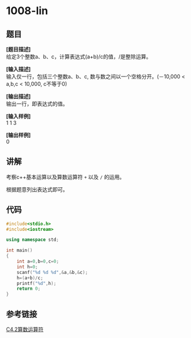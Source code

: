 # 1008-lin
## 题目  
**[题目描述]**  
给定3个整数a、b、c，计算表达式(a+b)/c的值，/是整除运算。  

**[输入描述]**   
输入仅一行，包括三个整数a、b、c, 数与数之间以一个空格分开。(－10,000 < a,b,c < 10,000, c不等于0)  

**[输出描述]**  
输出一行，即表达式的值。  

**[输入样例]**  
1 1 3  

**[输出样例]**  
0  

## 讲解  
考察c++基本运算以及算数运算符 `+` 以及 `/` 的运用。  

根据题意列出表达式即可。  

## 代码  

```cpp
#include<stdio.h>
#include<iostream>

using namespace std;

int main()
{
	int a=0,b=0,c=0;
	int h=0;
	scanf("%d %d %d",&a,&b,&c);
	h=(a+b)/c;
	printf("%d",h);
	return 0; 
}
```

## 参考链接  
[C4.2算数运算符]([1])